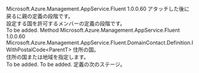 <Type Name="IWithCountry&lt;ParentT&gt;" FullName="Microsoft.Azure.Management.AppService.Fluent.DomainContact.Definition.IWithCountry&lt;ParentT&gt;">
  <TypeSignature Language="C#" Value="public interface IWithCountry&lt;ParentT&gt;" />
  <TypeSignature Language="ILAsm" Value=".class public interface auto ansi abstract IWithCountry`1&lt;ParentT&gt;" />
  <TypeSignature Language="DocId" Value="T:Microsoft.Azure.Management.AppService.Fluent.DomainContact.Definition.IWithCountry`1" />
  <TypeSignature Language="VB.NET" Value="Public Interface IWithCountry(Of ParentT)" />
  <TypeSignature Language="F#" Value="type IWithCountry&lt;'ParentT&gt; = interface" />
  <AssemblyInfo>
    <AssemblyName>Microsoft.Azure.Management.AppService.Fluent</AssemblyName>
    <AssemblyVersion>1.0.0.60</AssemblyVersion>
  </AssemblyInfo>
  <TypeParameters>
    <TypeParameter Name="ParentT" />
  </TypeParameters>
  <Interfaces />
  <Docs>
    <typeparam name="ParentT">アタッチした後に戻るに親の定義の段階です。</typeparam>
    <summary>
            設定する国を許可するメンバーの定義の段階です。
            </summary>
    <remarks>To be added.</remarks>
  </Docs>
  <Members>
    <Member MemberName="WithCountry">
      <MemberSignature Language="C#" Value="public Microsoft.Azure.Management.AppService.Fluent.DomainContact.Definition.IWithPostalCode&lt;ParentT&gt; WithCountry (Microsoft.Azure.Management.ResourceManager.Fluent.Core.CountryISOCode country);" />
      <MemberSignature Language="ILAsm" Value=".method public hidebysig newslot virtual instance class Microsoft.Azure.Management.AppService.Fluent.DomainContact.Definition.IWithPostalCode`1&lt;!ParentT&gt; WithCountry(class Microsoft.Azure.Management.ResourceManager.Fluent.Core.CountryISOCode country) cil managed" />
      <MemberSignature Language="DocId" Value="M:Microsoft.Azure.Management.AppService.Fluent.DomainContact.Definition.IWithCountry`1.WithCountry(Microsoft.Azure.Management.ResourceManager.Fluent.Core.CountryISOCode)" />
      <MemberSignature Language="VB.NET" Value="Public Function WithCountry (country As CountryISOCode) As IWithPostalCode(Of ParentT)" />
      <MemberSignature Language="F#" Value="abstract member WithCountry : Microsoft.Azure.Management.ResourceManager.Fluent.Core.CountryISOCode -&gt; Microsoft.Azure.Management.AppService.Fluent.DomainContact.Definition.IWithPostalCode&lt;'ParentT&gt;" Usage="iWithCountry.WithCountry country" />
      <MemberType>Method</MemberType>
      <AssemblyInfo>
        <AssemblyName>Microsoft.Azure.Management.AppService.Fluent</AssemblyName>
        <AssemblyVersion>1.0.0.60</AssemblyVersion>
      </AssemblyInfo>
      <ReturnValue>
        <ReturnType>Microsoft.Azure.Management.AppService.Fluent.DomainContact.Definition.IWithPostalCode&lt;ParentT&gt;</ReturnType>
      </ReturnValue>
      <Parameters>
        <Parameter Name="country" Type="Microsoft.Azure.Management.ResourceManager.Fluent.Core.CountryISOCode" />
      </Parameters>
      <Docs>
        <param name="country">住所の国。</param>
        <summary>
            住所の国または地域を指定します。
            </summary>
        <returns>To be added.</returns>
        <remarks>To be added.</remarks>
        <return>定義の次のステージ。</return>
      </Docs>
    </Member>
  </Members>
</Type>